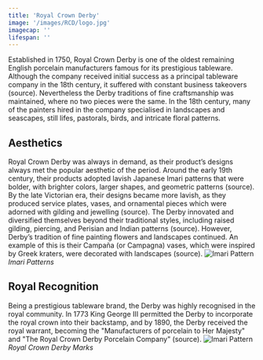 ```yaml
---
title: 'Royal Crown Derby'
image: '/images/RCD/logo.jpg'
imagecap: ''
lifespan: ''
---
```


<!-- @format -->

Established in 1750, Royal Crown Derby is one of the oldest remaining English porcelain manufacturers famous for its prestigious tableware. Although the company received initial success as a principal tableware company in the 18th century, it suffered with constant business takeovers (source). Nevertheless the Derby traditions of fine craftsmanship was maintained, where no two pieces were the same. In the 18th century, many of the painters hired in the company specialised in landscapes and seascapes, still lifes, pastorals, birds, and intricate floral patterns.

## Aesthetics

Royal Crown Derby was always in demand, as their product’s designs always met the popular aesthetic of the period. Around the early 19th century, their products adopted lavish Japanese Imari patterns that were bolder, with brighter colors, larger shapes, and geometric patterns (source). By the late Victorian era, their designs became more lavish, as they produced service plates, vases, and ornamental pieces which were adorned with gilding and jewelling (source). The Derby innovated and diversified themselves beyond their traditional styles, including raised gilding, piercing, and Perisian and Indian patterns (source). However, Derby’s tradition of fine painting flowers and landscapes continued. An example of this is their Campaña (or Campagna) vases, which were inspired by Greek kraters, were decorated with landscapes (source).
![Imari Pattern](/images/RCD/ImariC.jpg)_Imari Patterns_

## Royal Recognition

Being a prestigious tableware brand, the Derby was highly recognised in the royal community. In 1773 King George III permitted the Derby to incorporate the royal crown into their backstamp, and by 1890, the Derby received the royal warrant, becoming the "Manufacturers of porcelain to Her Majesty" and "The Royal Crown Derby Porcelain Company" (source).
![Imari Pattern](/images/RCD/marks.jpg)_Royal Crown Derby Marks_
